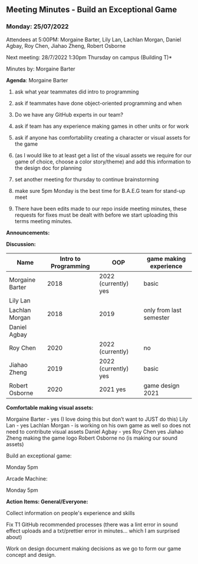 ## Meeting Minutes - Build an Exceptional Game

### Monday: 25/07/2022

Attendees at 5:00PM: Morgaine Barter, Lily Lan, Lachlan Morgan, Daniel Agbay, Roy Chen, Jiahao
Zheng, Robert Osborne

Next meeting: 28/7/2022 1:30pm Thursday on campus (Building T)\*

Minutes by: Morgaine Barter

<b>Agenda</b>: Morgaine Barter

1.  ask what year teammates did intro to programming

2.  ask if teammates have done object-oriented programming and when

3.  Do we have any GitHub experts in our team?

4.  ask if team has any experience making games in other units or for work

5.  ask if anyone has comfortability creating a character or visual assets for the game

6.  (as I would like to at least get a list of the visual assets we require for our game of choice,
    choose a color story/theme) and add this information to the design doc for planning

7.  set another meeting for thursday to continue brainstorming

8.  make sure 5pm Monday is the best time for B.A.E.G team for stand-up meet

9.  There have been edits made to our repo inside meeting minutes, these requests for fixes must be
    dealt with before we start uploading this terms meeting minutes.

<b>Announcements:</b>

<b>Discussion:</b>

| Name            | Intro to Programming | OOP                  | game making experience  |
| --------------- | -------------------- | -------------------- | ----------------------- |
| Morgaine Barter | 2018                 | 2022 (currently) yes | basic                   |
| Lily Lan        |
| Lachlan Morgan  | 2018                 | 2019                 | only from last semester |
| Daniel Agbay    |
| Roy Chen        | 2020                 | 2022 (currently)     | no                      |
| Jiahao Zheng    | 2019                 | 2022 (currently) yes | basic                   |
| Robert Osborne  | 2020                 | 2021 yes             | game design 2021        |

<b>Comfortable making visual assets:</b>

Morgaine Barter - yes (I love doing this but don’t want to JUST do this) Lily Lan - yes Lachlan
Morgan - is working on his own game as well so does not need to contribute visual assets Daniel
Agbay - yes Roy Chen yes Jiahao Zheng making the game logo Robert Osborne no (is making our sound
assets)

Build an exceptional game:

Monday 5pm

Arcade Machine:

Monday 5pm

<b>Action Items: General/Everyone:</b>

Collect information on people's experience and skills

Fix T1 GitHub recommended processes (there was a lint error in sound effect uploads and a
txt/prettier error in minutes... which I am surprised about)

Work on design document making decisions as we go to form our game concept and design.

